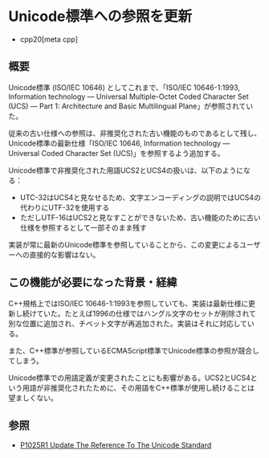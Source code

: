 # Unicode標準への参照を更新
* cpp20[meta cpp]

## 概要
Unicode標準 (ISO/IEC 10646) としてこれまで、「ISO/IEC 10646-1:1993, Information technology — Universal Multiple-Octet Coded Character Set (UCS) — Part 1: Architecture and Basic Multilingual Plane」が参照されていた。

従来の古い仕様への参照は、非推奨化された古い機能のものであるとして残し、Unicode標準の最新仕様「ISO/IEC 10646, Information technology — Universal Coded Character Set (UCS)」を参照するよう追加する。

Unicode標準で非推奨化された用語UCS2とUCS4の扱いは、以下のようになる：

- UTC-32はUCS4と見なせるため、文字エンコーディングの説明ではUCS4の代わりにUTF-32を使用する
- ただしUTF-16はUCS2と見なすことができないため、古い機能のために古い仕様を参照するとして一部そのまま残す

実装が常に最新のUnicode標準を参照していることから、この変更によるユーザーへの直接的な影響はない。


## この機能が必要になった背景・経緯
C++規格上ではISO/IEC 10646-1:1993を参照していても、実装は最新仕様に更新し続けていた。たとえば1996の仕様ではハングル文字のセットが削除されて別な位置に追加され、チベット文字が再追加された。実装はそれに対応している。

また、C++標準が参照しているECMAScript標準でUnicode標準の参照が競合してしまう。

Unicode標準での用語定義が変更されたことにも影響がある。UCS2とUCS4という用語が非推奨化されたために、その用語をC++標準が使用し続けることは望ましくない。


## 参照
- [P1025R1 Update The Reference To The Unicode Standard](http://www.open-std.org/jtc1/sc22/wg21/docs/papers/2018/p1025r1.html)
